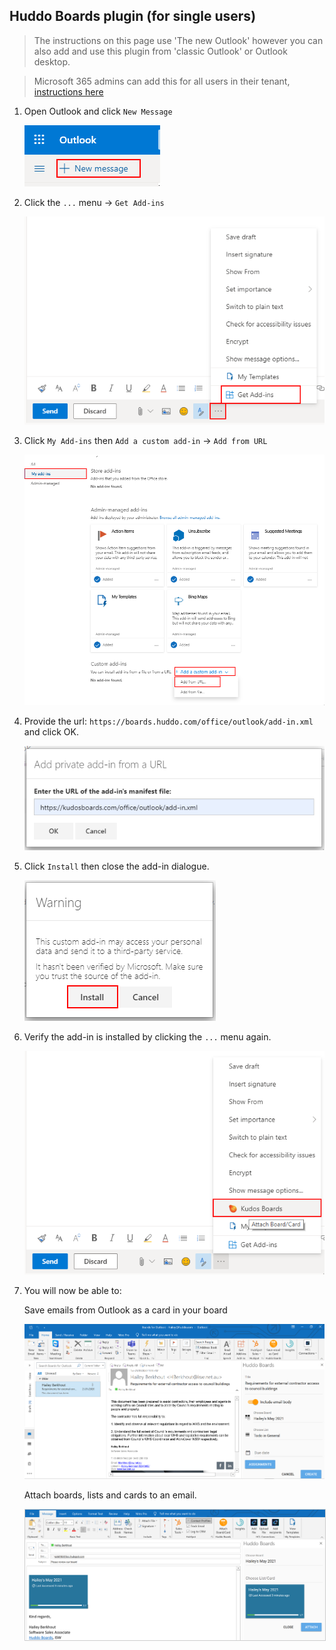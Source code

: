 ## Huddo Boards plugin (for single users)

> The instructions on this page use 'The new Outlook' however you can also add and use this plugin from 'classic Outlook' or Outlook desktop.

> Microsoft 365 admins can add this for all users in their tenant, [instructions here](/boards/msgraph/outlook/)

1. Open Outlook and click `New Message`

      ![example](/assets/msgraph/outlook_personal1.png)


1. Click the `...` menu -> `Get Add-ins`

      ![example](/assets/msgraph/outlook_personal2.png)

1. Click `My Add-ins` then `Add a custom add-in` -> `Add from URL`

      ![example](/assets/msgraph/outlook_personal3.png)

1. Provide the url: `https://boards.huddo.com/office/outlook/add-in.xml` and click OK.

      ![example](/assets/msgraph/outlook_personal4.png)

1. Click `Install` then close the add-in dialogue.

      ![example](/assets/msgraph/outlook_personal5.png)

1. Verify the add-in is installed by clicking the `...` menu again.

      ![example](/assets/msgraph/outlook_personal6.png)

1. You will now be able to:

    Save emails from Outlook as a card in your board

    ![Save email](/assets/msgraph/outlook_create.png)

    Attach boards, lists and cards to an email.

    <img src="/assets/msgraph/outlook_attach.png" style="border: 1px solid #ccc;" />
